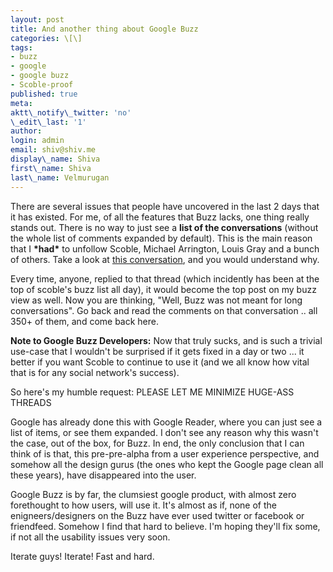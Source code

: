 ```yaml
---
layout: post
title: And another thing about Google Buzz
categories: \[\]
tags:
- buzz
- google
- google buzz
- Scoble-proof
published: true
meta:
aktt\_notify\_twitter: 'no'
\_edit\_last: '1'
author:
login: admin
email: shiv@shiv.me
display\_name: Shiva
first\_name: Shiva
last\_name: Velmurugan
---
```


There are several issues that people have uncovered in the last 2 days that it has existed. For me, of all the features that Buzz lacks, one thing really stands out. There is no way to just see a **list of the conversations** (without the whole list of comments expanded by default). This is the main reason that I **\*had\*** to unfollow Scoble, Michael Arrington, Louis Gray and a bunch of others. Take a look at [this conversation][0], and you would understand why.

Every time, anyone, replied to that thread (which incidently has been at the top of scoble's buzz list all day), it would become the top post on my buzz view as well.  Now you are thinking, "Well, Buzz was not meant for long conversations". Go back and read the comments on that conversation .. all 350+ of them, and come back here.

**Note to Google Buzz Developers:** Now that truly sucks, and is such a trivial use-case that I wouldn't be surprised if it gets fixed in a day or two ... it better if you want Scoble to continue to use it (and we all know how vital that is for any social network's success).

So here's my humble request: PLEASE LET ME MINIMIZE HUGE-ASS THREADS

Google has already done this with Google Reader, where you can just see a list of items, or see them expanded. I don't see any reason why this wasn't the case, out of the box, for Buzz. In end, the only conclusion that I can think of is that, this pre-pre-alpha from a user experience perspective, and somehow all the design gurus (the ones who kept the Google page clean all these years), have disappeared into the user.

Google Buzz is by far, the clumsiest google product, with almost zero forethought to how users, will use it. It's almost as if, none of the enigneers/designers on the Buzz have ever used twitter or facebook or friendfeed. Somehow I find that hard to believe. I'm hoping they'll fix some, if not all the usability issues very soon.

Iterate guys! Iterate! Fast and hard.


[0]: http://www.google.com/buzz/scobleizer/NE7yRrwbhbH/This-is-already-WAY-BETTER-than-FriendFeed-Why-Not
